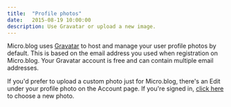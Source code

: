 ```yaml
---
title:  "Profile photos"
date:   2015-08-19 10:00:00
description: Use Gravatar or upload a new image.
---
```


Micro.blog uses [Gravatar](http://gravatar.com/) to host and manage your user profile photos by default. This is based on the email address you used when registration on Micro.blog. Your Gravatar account is free and can contain multiple email addresses.

If you'd prefer to upload a custom photo just for Micro.blog, there's an Edit under your profile photo on the Account page. If you're signed in, [click here](https://micro.blog/account/photo) to choose a new photo.